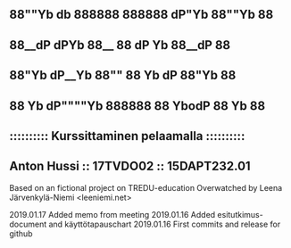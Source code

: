 ## 88""Yb    db    888888 888888  dP"Yb  88""Yb 88
## 88__dP   dPYb   88__     88   dP   Yb 88__dP 88
## 88"Yb   dP__Yb  88""     88   Yb   dP 88"Yb  88
## 88  Yb dP""""Yb 888888   88    YbodP  88  Yb 88
## :::::::::: Kurssittaminen pelaamalla ::::::::::
##    Anton Hussi :: 17TVDO02 :: 15DAPT232.01

Based on an fictional project on TREDU-education
Overwatched by Leena Järvenkylä-Niemi <leeniemi.net>

2019.01.17  Added memo from meeting
2019.01.16  Added esitutkimus-document and käyttötapauschart
2019.01.16  First commits and release for github
